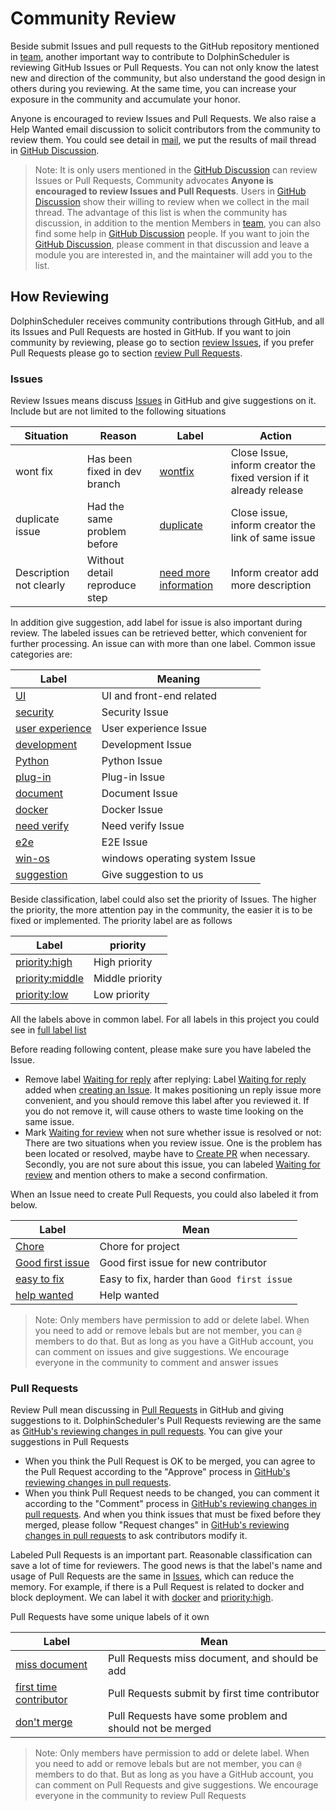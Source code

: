 # Community Review

Beside submit Issues and pull requests to the GitHub repository mentioned in [team](/en-us/community/community.html), another important way to
contribute to DolphinScheduler is reviewing GitHub Issues or Pull Requests. You can not only know the latest new and
direction of the community, but also understand the good design in others during you reviewing. At the same time, you can
increase your exposure in the community and accumulate your honor.

Anyone is encouraged to review Issues and Pull Requests. We also raise a Help Wanted email discussion to solicit contributors
from the community to review them. You could see detail in [mail][mail-review-wanted], we put the results of mail thread
in [GitHub Discussion][discussion-result-review-wanted].

> Note: It is only users mentioned in the [GitHub Discussion][discussion-result-review-wanted] can review Issues or Pull
> Requests, Community advocates **Anyone is encouraged to review Issues and Pull Requests**. Users in 
> [GitHub Discussion][discussion-result-review-wanted] show their willing to review when we collect in the mail thread.
> The advantage of this list is when the community has discussion, in addition to the mention Members in [team](/en-us/community/community.html),
> you can also find some help in [GitHub Discussion][discussion-result-review-wanted] people. If you want to join the
> [GitHub Discussion][discussion-result-review-wanted], please comment in that discussion and leave a module you are interested
> in, and the maintainer will add you to the list.

## How Reviewing

DolphinScheduler receives community contributions through GitHub, and all its Issues and Pull Requests are hosted in GitHub.
If you want to join community by reviewing, please go to section [review Issues](#issues), if you prefer Pull Requests please
go to section [review Pull Requests](#pull-requests).

### Issues

Review Issues means discuss [Issues][all-issues] in GitHub and give suggestions on it. Include but are not limited to the following situations

| Situation | Reason | Label | Action |
| ------ | ------ | ------ | ------ |
| wont fix | Has been fixed in dev branch | [wontfix][label-wontfix] | Close Issue, inform creator the fixed version if it already release |
| duplicate issue | Had the same problem before | [duplicate][label-duplicate] | Close issue, inform creator the link of same issue |
| Description not clearly | Without detail reproduce step | [need more information][label-need-more-information] | Inform creator add more description |

In addition give suggestion, add label for issue is also important during review. The labeled issues can be retrieved
better, which convenient for further processing. An issue can with more than one label. Common issue categories are:

| Label | Meaning |
| ------ | ------ |
| [UI][label-UI] | UI and front-end related |
| [security][label-security] | Security Issue |
| [user experience][label-user-experience] | User experience Issue |
| [development][label-development] | Development Issue |
| [Python][label-Python] | Python Issue |
| [plug-in][label-plug-in] | Plug-in Issue |
| [document][label-document] | Document Issue |
| [docker][label-docker] | Docker Issue |
| [need verify][label-need-verify] | Need verify Issue |
| [e2e][label-e2e] | E2E Issue |
| [win-os][label-win-os] | windows operating system Issue |
| [suggestion][label-suggestion] | Give suggestion to us |
 
Beside classification, label could also set the priority of Issues. The higher the priority, the more attention pay
in the community, the easier it is to be fixed or implemented. The priority label are as follows

| Label | priority |
| ------ | ------ |
| [priority:high][label-priority-high] | High priority |
| [priority:middle][label-priority-middle] | Middle priority |
| [priority:low][label-priority-low] | Low priority |

All the labels above in common label. For all labels in this project you could see in [full label list][label-all-list]

Before reading following content, please make sure you have labeled the Issue.
  
* Remove label [Waiting for reply][label-waiting-for-reply] after replying: Label [Waiting for reply][label-waiting-for-reply]
  added when [creating an Issue][issue-choose]. It makes positioning un reply issue more convenient, and you should remove
  this label after you reviewed it. If you do not remove it, will cause others to waste time looking on the same issue.
* Mark [Waiting for review][label-waiting-for-review] when not sure whether issue is resolved or not: There are two situations
  when you review issue. One is the problem has been located or resolved, maybe have to [Create PR](./submit-code.md)
  when necessary. Secondly, you are not sure about this issue, you can labeled [Waiting for review][label-waiting-for-review]
  and mention others to make a second confirmation.

When an Issue need to create Pull Requests, you could also labeled it from below.

| Label | Mean |
| ------ | ------ |
| [Chore][label-Chore] | Chore for project |
| [Good first issue][label-good-first-issue] | Good first issue for new contributor |
| [easy to fix][label-easy-to-fix] | Easy to fix, harder than `Good first issue` |
| [help wanted][label-help-wanted] | Help wanted |

> Note: Only members have permission to add or delete label. When you need to add or remove lebals but are not member,
> you can `@`  members to do that. But as long as you have a GitHub account, you can comment on issues and give suggestions.
> We encourage everyone in the community to comment and answer issues

### Pull Requests

<!-- markdown-link-check-disable -->
Review Pull mean discussing in [Pull Requests][all-PRs] in GitHub and giving suggestions to it. DolphinScheduler's 
Pull Requests reviewing are the same as [GitHub's reviewing changes in pull requests][gh-review-pr]. You can give your
suggestions in Pull Requests

* When you think the Pull Request is OK to be merged, you can agree to the Pull Request according to the "Approve" process
  in [GitHub's reviewing changes in pull requests][gh-review-pr].
* When you think Pull Request needs to be changed, you can comment it according to the "Comment" process in 
  [GitHub's reviewing changes in pull requests][gh-review-pr]. And when you think issues that must be fixed before they
  merged, please follow "Request changes" in [GitHub's reviewing changes in pull requests][gh-review-pr] to ask contributors
  modify it.
<!-- markdown-link-check-enable -->

Labeled Pull Requests is an important part. Reasonable classification can save a lot of time for reviewers. The good news
is that the label's name and usage of Pull Requests are the same in [Issues](#issues), which can reduce the memory. For
example, if there is a Pull Request is related to docker and block deployment. We can label it with [docker][label-docker]
and [priority:high][label-priority-high].

Pull Requests have some unique labels of it own

| Label | Mean |
| ------ | ------ |
| [miss document][label-miss-document] | Pull Requests miss document, and should be add |
| [first time contributor][label-first-time-contributor] | Pull Requests submit by first time contributor |
| [don't merge][label-do-not-merge] | Pull Requests have some problem and should not be merged |

> Note: Only members have permission to add or delete label. When you need to add or remove lebals but are not member,
> you can `@`  members to do that. But as long as you have a GitHub account, you can comment on Pull Requests and give suggestions.
> We encourage everyone in the community to review Pull Requests

[mail-review-wanted]: https://lists.apache.org/thread/9flwlzrp69xjn6v8tdkbytq8glqp2k51
[discussion-result-review-wanted]: https://github.com/apache/dolphinscheduler/discussions/7545
[label-wontfix]: https://github.com/apache/dolphinscheduler/labels/wontfix
[label-duplicate]: https://github.com/apache/dolphinscheduler/labels/duplicate
[label-need-more-information]: https://github.com/apache/dolphinscheduler/labels/need%20more%20information
[label-win-os]: https://github.com/apache/dolphinscheduler/labels/win-os
[label-waiting-for-reply]: https://github.com/apache/dolphinscheduler/labels/Waiting%20for%20reply
[label-waiting-for-review]: https://github.com/apache/dolphinscheduler/labels/Waiting%20for%20review
[label-user-experience]: https://github.com/apache/dolphinscheduler/labels/user%20experience
[label-development]: https://github.com/apache/dolphinscheduler/labels/development
[label-UI]: https://github.com/apache/dolphinscheduler/labels/UI
[label-suggestion]: https://github.com/apache/dolphinscheduler/labels/suggestion
[label-security]: https://github.com/apache/dolphinscheduler/labels/security
[label-Python]: https://github.com/apache/dolphinscheduler/labels/Python
[label-plug-in]: https://github.com/apache/dolphinscheduler/labels/plug-in
[label-document]: https://github.com/apache/dolphinscheduler/labels/document
[label-docker]: https://github.com/apache/dolphinscheduler/labels/docker
[label-all-list]: https://github.com/apache/dolphinscheduler/labels
[label-Chore]: https://github.com/apache/dolphinscheduler/labels/Chore
[label-good-first-issue]: https://github.com/apache/dolphinscheduler/labels/good%20first%20issue
[label-help-wanted]: https://github.com/apache/dolphinscheduler/labels/help%20wanted
[label-easy-to-fix]: https://github.com/apache/dolphinscheduler/labels/easy%20to%20fix
[label-priority-high]: https://github.com/apache/dolphinscheduler/labels/priority%3Ahigh
[label-priority-middle]: https://github.com/apache/dolphinscheduler/labels/priority%3Amiddle
[label-priority-low]: https://github.com/apache/dolphinscheduler/labels/priority%3Alow
[label-miss-document]: https://github.com/apache/dolphinscheduler/labels/miss%20document
[label-first-time-contributor]: https://github.com/apache/dolphinscheduler/labels/first%20time%20contributor
[label-do-not-merge]: https://github.com/apache/dolphinscheduler/labels/don%27t%20merge
[label-e2e]: https://github.com/apache/dolphinscheduler/labels/e2e
[label-need-verify]: https://github.com/apache/dolphinscheduler/labels/need%20to%20verify
[issue-choose]: https://github.com/apache/dolphinscheduler/issues/new/choose
[all-issues]: https://github.com/apache/dolphinscheduler/issues
[all-PRs]: https://github.com/apache/dolphinscheduler/pulls
[gh-review-pr]: https://docs.github.com/en/pull-requests/collaborating-with-pull-requests/reviewing-changes-in-pull-requests/about-pull-request-reviews
